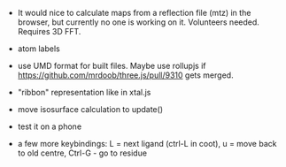 
- It would nice to calculate maps from a reflection file (mtz)
  in the browser, but currently no one is working on it. Volunteers needed.
  Requires 3D FFT.

- atom labels

- use UMD format for built files. Maybe use rollupjs
  if https://github.com/mrdoob/three.js/pull/9310 gets merged.

- "ribbon" representation like in xtal.js

- move isosurface calculation to update()

- test it on a phone

- a few more keybindings:
  L = next ligand (ctrl-L in coot),
  u = move back to old centre,
  Ctrl-G - go to residue

